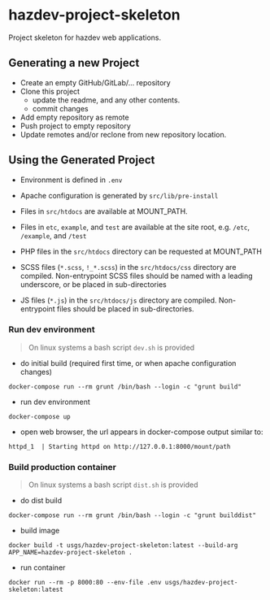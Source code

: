 hazdev-project-skeleton
==============

Project skeleton for hazdev web applications.



## Generating a new Project

- Create an empty GitHub/GitLab/... repository
- Clone this project
  - update the readme, and any other contents.
  - commit changes
- Add empty repository as remote
- Push project to empty repository
- Update remotes and/or reclone from new repository location.


## Using the Generated Project

- Environment is defined in `.env`

- Apache configuration is generated by `src/lib/pre-install`

- Files in `src/htdocs` are available at MOUNT_PATH.

- Files in `etc`, `example`, and `test` are available at the site root,
e.g. `/etc`, `/example`, and `/test`

- PHP files in the `src/htdocs` directory can be requested at MOUNT_PATH

- SCSS files (`*.scss`, `!_*.scss`) in the `src/htdocs/css` directory are compiled.
  Non-entrypoint SCSS files should be named with a leading underscore, or be placed in sub-directories

- JS files (`*.js`) in the `src/htdocs/js` directory are compiled.
  Non-entrypoint files should be placed in sub-directories.


### Run dev environment
> On linux systems a bash script `dev.sh` is provided

- do initial build (required first time, or when apache configuration changes)
```
docker-compose run --rm grunt /bin/bash --login -c "grunt build"
```

- run dev environment
```
docker-compose up
```

- open web browser, the url appears in docker-compose output similar to:
```
httpd_1  | Starting httpd on http://127.0.0.1:8000/mount/path
```

### Build production container
> On linux systems a bash script `dist.sh` is provided

- do dist build
```
docker-compose run --rm grunt /bin/bash --login -c "grunt builddist"
```

- build image
```
docker build -t usgs/hazdev-project-skeleton:latest --build-arg APP_NAME=hazdev-project-skeleton .
```

- run container
```
docker run --rm -p 8000:80 --env-file .env usgs/hazdev-project-skeleton:latest
```
